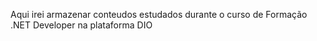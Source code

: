 Aqui irei armazenar conteudos estudados durante o curso de Formação .NET Developer na plataforma DIO
